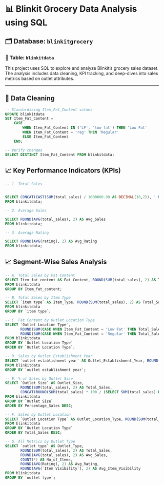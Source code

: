 # 📊 Blinkit Grocery Data Analysis using SQL

## 🗂️ Database: `blinkitgrocery`
### 📌 Table: `blinkitdata`

This project uses SQL to explore and analyze Blinkit’s grocery sales dataset. The analysis includes data cleaning, KPI tracking, and deep-dives into sales metrics based on outlet attributes.

---

## 🔧 Data Cleaning

```sql
-- Standardizing Item_Fat_Content values
UPDATE blinkitdata
SET Item_Fat_Content = 
    CASE 
        WHEN Item_Fat_Content IN ('LF', 'low fat') THEN 'Low Fat'
        WHEN Item_Fat_Content = 'reg' THEN 'Regular'
        ELSE Item_Fat_Content
    END;

-- Verify changes
SELECT DISTINCT Item_Fat_Content FROM blinkitdata;
```

## 📈 Key Performance Indicators (KPIs)

```sql
-- 1. Total Sales


SELECT CONCAT(CAST(SUM(total_sales) / 1000000.00 AS DECIMAL(10,2)), ' Million') AS Total_Sales 
FROM blinkitdata;

-- 2. Average Sales

SELECT ROUND(AVG(total_sales), 2) AS Avg_Sales 
FROM blinkitdata;

-- 3. Average Rating

SELECT ROUND(AVG(rating), 2) AS Avg_Rating 
FROM blinkitdata;
```


##  📈 Segment-Wise Sales Analysis

```sql 
-- A. Total Sales by Fat Content
SELECT Item_fat_content AS Fat_Content, ROUND(SUM(total_sales), 2) AS Total_Sales 
FROM blinkitdata 
GROUP BY Item_fat_content;

-- B. Total Sales by Item Type
SELECT `item type` AS Item_Type, ROUND(SUM(total_sales), 2) AS Total_Sales 
FROM blinkitdata 
GROUP BY `item type`;

-- C. Fat Content by Outlet Location Type
SELECT `Outlet Location Type`, 
       ROUND(SUM(CASE WHEN Item_Fat_Content = 'Low Fat' THEN Total_Sales ELSE 0 END), 2) AS Low_Fat,
       ROUND(SUM(CASE WHEN Item_Fat_Content = 'Regular' THEN Total_Sales ELSE 0 END), 2) AS Regular
FROM blinkitdata 
GROUP BY `Outlet Location Type` 
ORDER BY `Outlet Location Type`;

-- D. Sales by Outlet Establishment Year
SELECT `outlet establishment year` AS Outlet_Establishment_Year, ROUND(SUM(total_sales), 2) AS Total_Sales 
FROM blinkitdata 
GROUP BY `outlet establishment year`;

-- E. % of Sales by Outlet Size
SELECT `Outlet Size` AS Outlet_Size,
       ROUND(SUM(total_sales), 2) AS Total_Sales,
       CONCAT(ROUND(SUM(total_sales) * 100 / (SELECT SUM(total_sales) FROM blinkitdata), 2), '%') AS Percentage_Sales 
FROM blinkitdata 
GROUP BY `Outlet Size` 
ORDER BY Percentage_Sales DESC;

-- F. Sales by Outlet Location
SELECT `Outlet Location Type` AS Outlet_Location_Type, ROUND(SUM(total_sales), 2) AS Total_Sales 
FROM blinkitdata 
GROUP BY `Outlet Location Type` 
ORDER BY Total_Sales DESC;

-- G. All Metrics by Outlet Type
SELECT `outlet type` AS Outlet_Type,
       ROUND(SUM(total_sales), 2) AS Total_Sales,
       ROUND(AVG(total_sales), 2) AS Avg_Sales,
       COUNT(*) AS No_of_Items,
       ROUND(AVG(Rating), 2) AS Avg_Rating,
       ROUND(AVG(`Item Visibility`), 2) AS Avg_Item_Visibility 
FROM blinkitdata 
GROUP BY `outlet type`;



